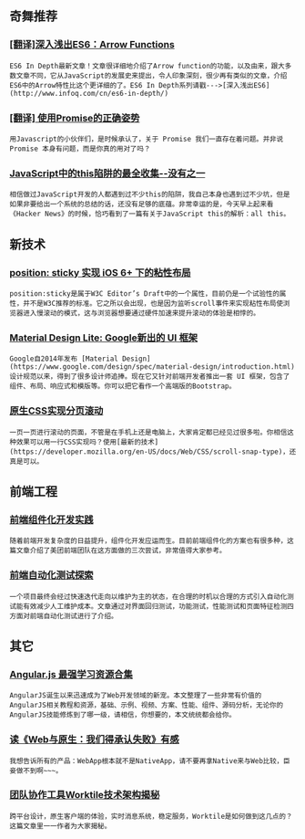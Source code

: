 
## 奇舞推荐

### [[翻译]深入浅出ES6：Arrow Functions](http://frontend-zigu.com/Arrow-Function/)

    ES6 In Depth最新文章！文章很详细地介绍了Arrow function的功能，以及由来，跟大多数文章不同，它从JavaScript的发展史来提出，令人印象深刻，很少再有类似的文章，介绍ES6中的Arrow特性比这个更详细的了。ES6 In Depth系列请戳--->[深入浅出ES6](http://www.infoq.com/cn/es6-in-depth/)

### [[翻译] 使用Promise的正确姿势](http://fex.baidu.com/blog/2015/07/we-have-a-problem-with-promises/)

    用Javascript的小伙伴们，是时候承认了，关于 Promise 我们一直存在着问题。并非说 Promise 本身有问题，而是你真的用对了吗？

### [JavaScript中的this陷阱的最全收集--没有之一](http://segmentfault.com/a/1190000002640298#articleHeader4)

    相信做过JavaScript开发的人都遇到过不少this的陷阱，我自己本身也遇到过不少坑，但是如果非要给出一个系统的总结的话，还没有足够的底蕴。非常幸运的是，今天早上起来看《Hacker News》的时候，恰巧看到了一篇有关于JavaScript this的解析：all this。

## 新技术

### [position: sticky 实现 iOS 6+ 下的粘性布局](http://hao.jser.com/archive/7970/)

    position:sticky是属于W3C Editor’s Draft中的一个属性，目前仍是一个试验性的属性，并不是W3C推荐的标准。它之所以会出现，也是因为监听scroll事件来实现粘性布局使浏览器进入慢滚动的模式，这与浏览器想要通过硬件加速来提升滚动的体验是相悖的。

### [Material Design Lite: Google新出的 UI 框架](http://www.getmdl.io/)

    Google自2014年发布 [Material Design](https://www.google.com/design/spec/material-design/introduction.html) 设计规范以来，得到了很多设计师追捧。现在它又针对前端开发者推出一套 UI 框架，包含了组件、布局、响应式和模版等。你可以把它看作一个高端版的Bootstrap。

### [原生CSS实现分页滚动](http://blog.gospodarets.com/css-scroll-snap/)

    一页一页进行滚动的页面，不管是在手机上还是电脑上，大家肯定都已经见过很多啦。你相信这种效果可以用一行CSS实现吗？使用[最新的技术](https://developer.mozilla.org/en-US/docs/Web/CSS/scroll-snap-type)，还真是可以。

## 前端工程

### [前端组件化开发实践](http://tech.meituan.com/frontend-component-practice.html)

    随着前端开发复杂度的日益提升，组件化开发应运而生。目前前端组件化的方案也有很多种，这篇文章介绍了美团前端团队在这方面做的三次尝试，非常值得大家参考。

### [前端自动化测试探索](http://fex.baidu.com/blog/2015/07/front-end-test/)

    一个项目最终会经过快速迭代走向以维护为主的状态，在合理的时机以合理的方式引入自动化测试能有效减少人工维护成本。文章通过对界面回归测试，功能测试，性能测试和页面特征检测四方面对前端自动化测试进行了介绍。

## 其它

### [Angular.js 最强学习资源合集](http://blog.aijc.net/AngularLearing/)

    AngularJS诞生以来迅速成为了Web开发领域的新宠。本文整理了一些非常有价值的AngularJS相关教程和资源，基础、示例、视频、方案、性能、组件、源码分析，无论你的AngularJS技能修炼到了哪一级，请相信，你想要的，本文统统都会给你。

### [读《Web与原生：我们得承认失败》有感](http://www.maxzhang.com/2015/07/%E8%AF%BB%E3%80%8AWeb%E4%B8%8E%E5%8E%9F%E7%94%9F%EF%BC%9A%E6%88%91%E4%BB%AC%E5%BE%97%E6%89%BF%E8%AE%A4%E5%A4%B1%E8%B4%A5%E3%80%8B%E6%9C%89%E6%84%9F/)

    我想告诉所有的产品：WebApp根本就不是NativeApp，请不要再拿Native来与Web比较，臣妾做不到啊~~~。

### [团队协作工具Worktile技术架构揭秘](http://www.csdn.net/article/2015-07-01/2825100)

    跨平台设计，原生客户端的体验，实时消息系统，稳定服务，Worktile是如何做到这几点的？这篇文章里一一作者为大家揭秘。
